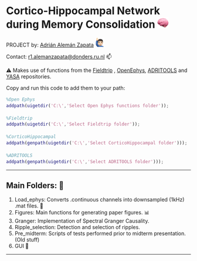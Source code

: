 # Cortico-Hippocampal Network during Memory Consolidation <img src="brain.png" width="30"> 

PROJECT by: [Adrián Alemán Zapata](https://www.linkedin.com/in/adri%C3%A1n-alem%C3%A1n-zapata-b1b727b2/) <img src="raised.png" width="25"> 

<!---:mortar_board: *Defended on 16th November 2018 at TU Eindhoven, The Netherlands.* 
<!---<p align="center">
<img src="giphy.gif" width="300">
</p>
<!--- <img src="poster_Adrian8.png" width="800">--->

Contact: r1.alemanzapata@donders.ru.nl :mailbox: 

:warning: Makes use of functions from the [Fieldtrip](https://github.com/fieldtrip/fieldtrip) , [OpenEphys](https://github.com/open-ephys/analysis-tools), [ADRITOOLS](https://github.com/Aleman-Z/ADRITOOLS) and [YASA](https://github.com/raphaelvallat/yasa) repositories.

Copy and run this code to add them to your path:
```matlab
%Open Ephys
addpath(uigetdir('C:\','Select Open Ephys functions folder'));

%Fieldtrip
addpath(uigetdir('C:\','Select Fieldtrip folder'));

%CorticoHippocampal
addpath(genpath(uigetdir('C:\','Select CorticoHippocampal folder')));

%ADRITOOLS
addpath(genpath(uigetdir('C:\','Select ADRITOOLS folder')));
```
--------------------------------
## Main Folders: :file_folder: 
1. Load_ephys: Converts .continuous channels into downsampled (1kHz) .mat files. :floppy_disk:
2. Figures: Main functions for generating paper figures. :bar_chart: 
3. Granger: Implementation of Spectral Granger Causality. 
4. Ripple_selection: Detection and selection of ripples.
5. Pre_midterm: Scripts of tests performed prior to midterm presentation. (Old stuff)
6. GUI :hammer:
--------------------------------
